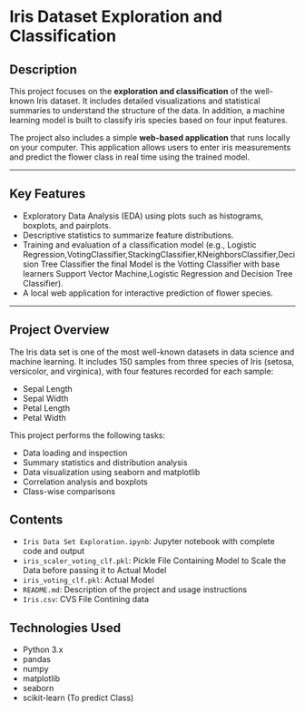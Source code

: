 # Iris Dataset Exploration and Classification

## Description

This project focuses on the **exploration and classification** of the well-known Iris dataset. It includes detailed visualizations and statistical summaries to understand the structure of the data. In addition, a machine learning model is built to classify iris species based on four input features.

The project also includes a simple **web-based application** that runs locally on your computer. This application allows users to enter iris measurements and predict the flower class in real time using the trained model.

---

## Key Features

- Exploratory Data Analysis (EDA) using plots such as histograms, boxplots, and pairplots.
- Descriptive statistics to summarize feature distributions.
- Training and evaluation of a classification model (e.g., Logistic Regression,VotingClassifier,StackingClassifier,KNeighborsClassifier,Decision Tree Classifier the final Model is the Votting Classifier with base learners Support Vector Machine,Logistic Regression and Decision Tree Classifier).
- A local web application for interactive prediction of flower species.

---
## Project Overview

The Iris data set is one of the most well-known datasets in data science and machine learning. It includes 150 samples from three species of Iris (setosa, versicolor, and virginica), with four features recorded for each sample:
- Sepal Length
- Sepal Width
- Petal Length
- Petal Width

This project performs the following tasks:
- Data loading and inspection
- Summary statistics and distribution analysis
- Data visualization using seaborn and matplotlib
- Correlation analysis and boxplots
- Class-wise comparisons

## Contents

- `Iris Data Set Exploration.ipynb`: Jupyter notebook with complete code and output
- `iris_scaler_voting_clf.pkl`: Pickle File Containing Model to Scale the Data before passing it to Actual Model
- `iris_voting_clf.pkl`: Actual Model
- `README.md`: Description of the project and usage instructions
- `Iris.csv`: CVS File Contining data 

## Technologies Used

- Python 3.x
- pandas
- numpy
- matplotlib
- seaborn
- scikit-learn (To predict Class)
